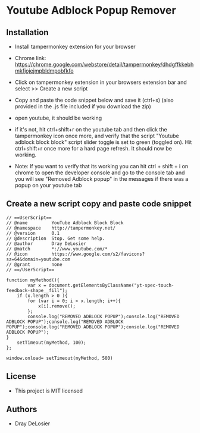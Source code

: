 # Youtube Adblock Popup Remover

## Installation
* Install tampermonkey extension for your browser
* Chrome link: https://chrome.google.com/webstore/detail/tampermonkey/dhdgffkkebhmkfjojejmpbldmpobfkfo
* Click on tampermonkey extension in your browsers extension bar and select >> Create a new  script
* Copy and paste the code snippet below and save it (ctrl+s) (also provided in the .js file included if you download the zip)
* open youtube, it should be working
* if it's not, hit ctrl+shift+r on the youtube tab and then click the tampermonkey icon once more, and verify that the script "Youtube adblock block block" script slider toggle is set to green (toggled on). Hit ctrl+shift+r once more for a hard page refresh. It should now be working. 

* Note: If you want to verify that its working you can hit ctrl + shift + i on chrome to open the developer console and go to the console tab and you will see "Removed Adblock popup" in the messages if there was a popup on your youtube tab

## Create a new script copy and paste code snippet
```
// ==UserScript==
// @name         YouTube Adblock Block Block
// @namespace    http://tampermonkey.net/
// @version      0.1
// @description  Stop. Get some help.
// @author       Dray DeLosier
// @match        *://www.youtube.com/*
// @icon         https://www.google.com/s2/favicons?sz=64&domain=youtube.com
// @grant        none
// ==/UserScript==

function myMethod(){
        var x = document.getElementsByClassName("yt-spec-touch-feedback-shape__fill");
    if (x.length > 0 ){
        for (var i = 0; i < x.length; i++){
            x[i].remove();
        };
        console.log("REMOVED ADBLOCK POPUP");console.log("REMOVED ADBLOCK POPUP");console.log("REMOVED ADBLOCK POPUP");console.log("REMOVED ADBLOCK POPUP");console.log("REMOVED ADBLOCK POPUP");
}
    setTimeout(myMethod, 100);
};

window.onload= setTimeout(myMethod, 500)

```

## License 
* This project is MIT licensed

## Authors
* Dray DeLosier